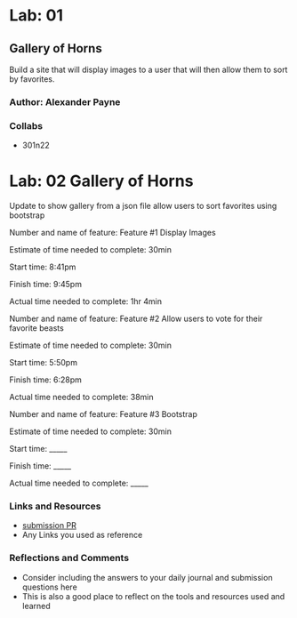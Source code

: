 # Lab: 01 

## Gallery of Horns
Build a site that will display images to a user that will then allow them to sort by favorites.

### Author: Alexander Payne

### Collabs
- 301n22

# Lab: 02 Gallery of Horns
Update to show gallery from a json file allow users to sort favorites using bootstrap

Number and name of feature: Feature #1 Display Images

Estimate of time needed to complete: 30min

Start time: 8:41pm

Finish time: 9:45pm

Actual time needed to complete: 1hr 4min

Number and name of feature: Feature #2 Allow users to vote for their favorite beasts

Estimate of time needed to complete: 30min

Start time: 5:50pm

Finish time: 6:28pm

Actual time needed to complete: 38min

Number and name of feature: Feature #3 Bootstrap

Estimate of time needed to complete: 30min

Start time: _____

Finish time: _____

Actual time needed to complete: _____

### Links and Resources
* [submission PR](http://xyz.com)
* Any Links you used as reference

### Reflections and Comments
* Consider including the answers to your daily journal and submission questions here
* This is also a good place to reflect on the tools and resources used and learned
